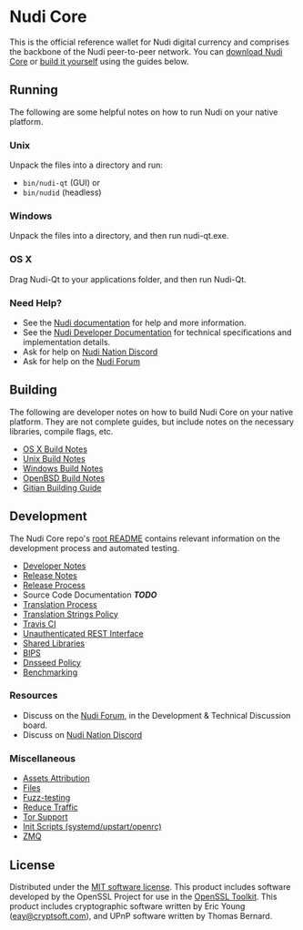 Nudi Core
==========

This is the official reference wallet for Nudi digital currency and comprises the backbone of the Nudi peer-to-peer network. You can [download Nudi Core](https://www.nudichain.com/downloads/) or [build it yourself](#building) using the guides below.

Running
---------------------
The following are some helpful notes on how to run Nudi on your native platform.

### Unix

Unpack the files into a directory and run:

- `bin/nudi-qt` (GUI) or
- `bin/nudid` (headless)

### Windows

Unpack the files into a directory, and then run nudi-qt.exe.

### OS X

Drag Nudi-Qt to your applications folder, and then run Nudi-Qt.

### Need Help?

* See the [Nudi documentation](https://docs.nudichain.com)
for help and more information.
* See the [Nudi Developer Documentation](https://nudi-docs.github.io/) 
for technical specifications and implementation details.
* Ask for help on [Nudi Nation Discord](http://nudichat.org)
* Ask for help on the [Nudi Forum](https://nudichain.com/forum)

Building
---------------------
The following are developer notes on how to build Nudi Core on your native platform. They are not complete guides, but include notes on the necessary libraries, compile flags, etc.

- [OS X Build Notes](build-osx.md)
- [Unix Build Notes](build-unix.md)
- [Windows Build Notes](build-windows.md)
- [OpenBSD Build Notes](build-openbsd.md)
- [Gitian Building Guide](gitian-building.md)

Development
---------------------
The Nudi Core repo's [root README](/README.md) contains relevant information on the development process and automated testing.

- [Developer Notes](developer-notes.md)
- [Release Notes](release-notes.md)
- [Release Process](release-process.md)
- Source Code Documentation ***TODO***
- [Translation Process](translation_process.md)
- [Translation Strings Policy](translation_strings_policy.md)
- [Travis CI](travis-ci.md)
- [Unauthenticated REST Interface](REST-interface.md)
- [Shared Libraries](shared-libraries.md)
- [BIPS](bips.md)
- [Dnsseed Policy](dnsseed-policy.md)
- [Benchmarking](benchmarking.md)

### Resources
* Discuss on the [Nudi Forum](https://nudichain.com/forum), in the Development & Technical Discussion board.
* Discuss on [Nudi Nation Discord](http://nudichat.org)

### Miscellaneous
- [Assets Attribution](assets-attribution.md)
- [Files](files.md)
- [Fuzz-testing](fuzzing.md)
- [Reduce Traffic](reduce-traffic.md)
- [Tor Support](tor.md)
- [Init Scripts (systemd/upstart/openrc)](init.md)
- [ZMQ](zmq.md)

License
---------------------
Distributed under the [MIT software license](/COPYING).
This product includes software developed by the OpenSSL Project for use in the [OpenSSL Toolkit](https://www.openssl.org/). This product includes
cryptographic software written by Eric Young ([eay@cryptsoft.com](mailto:eay@cryptsoft.com)), and UPnP software written by Thomas Bernard.
